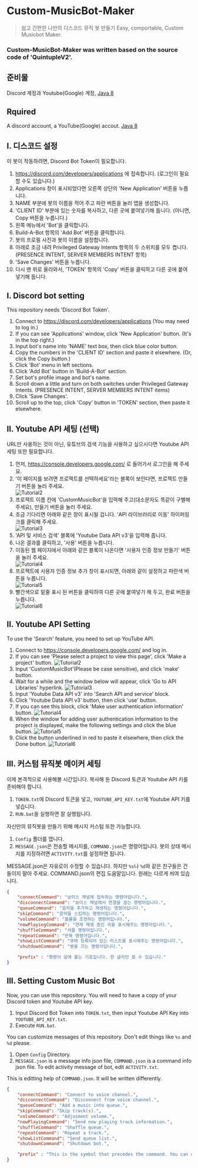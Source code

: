 # Custom-MusicBot-Maker
> 쉽고 간편한 나만의 디스코드 뮤직 봇 만들기
> Easy, comportable, Custom Musicbot Maker.
### Custom-MusicBot-Maker was written based on the source code of 'QuintupleV2'.

## 준비물
Discord 계정과 Youtube(Google) 계정, [Java 8](https://java.com/ko/download/)

## Rquired
A discord account, a YouTube(Google) accout. [Java 8](https://java.com/ko/download/)

## I. 디스코드 설정  
이 봇이 작동하려면, Discord Bot Token이 필요합니다.

1. https://discord.com/developers/applications 에 접속합니다. (로그인이 필요할 수도 있습니다.)
2. Applications 창이 표시되었다면 오른쪽 상단의 'New Application' 버튼을 누릅니다.
3. NAME 부분에 봇의 이름을 적어 주고 파란 버튼을 눌러 앱을 생성합니다.
4. 'CLIENT ID' 부분에 있는 숫자를 복사하고, 다른 곳에 붙여넣기해 둡니다. (아니면, Copy 버튼을 누릅니다.)
5. 왼쪽 메뉴에서 'Bot'을 클릭합니다.
6. Build-A-Bot 항목의 'Add Bot' 버튼을 클릭합니다.
7. 봇의 프로필 사진과 봇의 이름을 설정합니다.
8. 아래로 조금 내려 Privileged Gateway Intents 항목의 두 스위치를 모두 켭니다. (PRESENCE INTENT, SERVER MEMBERS INTENT 항목)
9. 'Save Changes' 버튼을 누릅니다.
10. 다시 맨 위로 올라와서, 'TOKEN' 항목의 'Copy' 버튼을 클릭하고 다른 곳에 붙여넣기해 둡니다.

## I. Discord bot setting
This repository needs 'Discord Bot Token'.

1. Connect to https://discord.com/developers/applications (You may need to log in.)
2. If you can see 'Applications' window, click 'New Application' button. (It's in the top right.)
3. Input bot's name into 'NAME' text box, then click blue color button.
4. Copy the numbers in the 'CLIENT ID' section and paste it elsewhere. (Or, click the Copy button.)
5. Click 'Bot' menu in left sections.
6. Click 'Add Bot' button in 'Build-A-Bot' section.
7. Set bot's profile image and bot's name.
8. Scroll down a little and turn on both switches under Privileged Gateway Intents. (PRESENCE INTENT, SERVER MEMBERS INTENT items)
9. Click 'Save Changes'.
10. Scroll up to the top, click 'Copy' button in 'TOKEN' section, then paste it elsewhere.

## II. Youtube API 세팅 (선택)

URL만 사용하는 것이 아닌, 유튜브의 검색 기능을 사용하고 싶으시다면
Youtube API 세팅 또한 필요합니다.

1. 먼저, https://console.developers.google.com/ 로 들어가서 로그인을 해 주세요.
2. '이 페이지를 보려면 프로젝트를 선택하세요'라는 블록이 보인다면, 프로젝트 만들기 버튼을 눌러 주세요.  
![Tutorial2](https://user-images.githubusercontent.com/64447484/95121223-b5fb6e80-0789-11eb-97b6-de710dd10861.png)
3. 프로젝트 이름 칸에 'CustomMusicBot'을 입력해 주고(대소문자도 똑같이 구별해 주세요), 만들기 버튼을 눌러 주세요.
4. 조금 기다리면 아래와 같은 창이 표시될 겁니다. 'API 라이브러리로 이동' 하이퍼링크를 클릭해 주세요.  
![Tutorial3](https://user-images.githubusercontent.com/64447484/95121289-d0cde300-0789-11eb-870e-b847c851895b.png)
5. 'API 및 서비스 검색' 블록에 'Youtube Data API v3'을 입력해 줍니다.
6. 나온 결과를 클릭하고, '사용' 버튼을 누릅니다.
7. 이동된 웹 페이지에서 아래와 같은 블록이 나온다면 '사용자 인증 정보 만들기' 버튼을 눌러 주세요.  
![Tutorial4](https://user-images.githubusercontent.com/64447484/95121351-e4794980-0789-11eb-8995-25a399a03f72.png)
8. 프로젝트에 사용자 인증 정보 추가 창이 표시되면, 아래와 같이 설정하고 파란색 버튼을 누릅니다.  
![Tutorial5](https://user-images.githubusercontent.com/64447484/95121368-e9d69400-0789-11eb-94f6-a3045446b2f8.png)
9. 빨간색으로 밑줄 표시 된 버튼을 클릭하여 다른 곳에 붙여넣기 해 두고, 완료 버튼을 누릅니다.  
![Tutorial6](https://user-images.githubusercontent.com/64447484/95121378-ee02b180-0789-11eb-9988-6065c8a8afbe.png)

## II. Youtube API Setting

To use the 'Search' feature, you need to set up YouTube API.

1. Connect to https://console.developers.google.com/ and log in.
2. If you can see 'Please select a project to view this page', click 'Make a project' button.
![Tutorial2](https://user-images.githubusercontent.com/64447484/95121223-b5fb6e80-0789-11eb-97b6-de710dd10861.png)
3. Input 'CustomMusicBot'(Please be case sensitive), and click 'make' button.
4. Wait for a while and the window below will appear, click 'Go to API Libraries' hyperlink.
![Tutorial3](https://user-images.githubusercontent.com/64447484/95121289-d0cde300-0789-11eb-870e-b847c851895b.png)
5. Input 'Youtube Data API v3' into 'Search API and service' block.
6. Click 'Youtube Data API v3' button, then click 'use' button.
7. If you can see this block, click 'Make user authentication information' button.
![Tutorial4](https://user-images.githubusercontent.com/64447484/95121351-e4794980-0789-11eb-8995-25a399a03f72.png)
8. When the window for adding user authentication information to the project is displayed, make the following settings and click the blue button.
![Tutorial5](https://user-images.githubusercontent.com/64447484/95121368-e9d69400-0789-11eb-94f6-a3045446b2f8.png)
9. Click the button underlined in red to paste it elsewhere, then click the Done button.
![Tutorial6](https://user-images.githubusercontent.com/64447484/95121378-ee02b180-0789-11eb-9988-6065c8a8afbe.png)

## III. 커스텀 뮤직봇 메이커 세팅

이제 본격적으로 사용해볼 시간입니다. 복사해 둔 Discord 토큰과 Youtube API 키를 준비해야 합니다.  
1. `TOKEN.txt`에 Discord 토큰을 넣고, `YOUTUBE_API_KEY.txt`에 Youtube API 키를 넣습니다.
2. `RUN.bat`을 실행하면 잘 실행됩니다.
  
자신만의 뮤직봇을 만들기 위해 메시지 커스텀 또한 가능합니다.
1. `Config` 폴더를 엽니다.
2. `MESSAGE.json`은 전송할 메시지를, `COMMAND.json`은 명령어입니다. 봇의 상태 메시지를 지정하려면 `ACTIVITY.txt`를 설정하면 됩니다.

MESSAGE.json은 자유로이 수정할 수 있습니다. 하지만 `%s`나 `%d`와 같은 친구들은 건들이지 말아 주세요.
COMMAND.json의 편집 도움말입니다. 원래는 다르게 씌여 있습니다.
```json
{
    "connectCommand": "보이스 채널에 접속하는 명령어입니다.",
    "disconnectCommand": "보이스 채널에서 연결을 끊는 명령어입니다.",
    "queueCommand": "음악을 추가하고 재생하는 명령어입니다.",
    "skipCommand": "음악을 스킵하는 명령어입니다.",
    "volumeCommand": "볼륨을 조정하는 명령어입니다.",
    "nowPlayingCommand": "현재 재생 중인 곡을 표시해주는 명령어입니다.",
    "shuffleCommand": "셔플 명령어입니다.",
    "repeatCommand": "반복 명령어입니다.",
    "showListCommand": "큐에 등록되어 있는 리스트를 표시해주는 명령어입니다.",
    "shutdownCommand": "봇을 끄는 명령어입니다.",

    "prefix" : "명령어 앞에 붙는 기호입니다. 한 글자만 쓸 수 있습니다."
}
```

## III. Setting Custom Music Bot

Now, you can use this repository. You will need to have a copy of your Discord token and Youtube API key.
1. Input Discord Bot Token into `TOKEN.txt`, then input Youtube API Key into `YOUTUBE_API_KEY.txt`.
2. Execute `RUN.bat`.

You can customize messages of this repository. Don't edit things like `%s` and `%d` please.
1. Open `Config` Directory.
2. `MESSAGE.json` is a message info json file, `COMMAND.json` is a command info json file. To edit activity message of bot, edit `ACTIVITY.txt`.

This is editting help of `COMMAND.json`. It will be written differently.
```json
{
    "connectCommand": "Connect to voice channel.",
    "disconnectCommand": "Disconnect from voice channel.",
    "queueCommand": "Add a music into queue.",
    "skipCommand": "Skip track(s).",
    "volumeCommand": "Adjusment volume.",
    "nowPlayingCommand": "Send now playing track information.",
    "shuffleCommand": "Shuffle queue.",
    "repeatCommand": "Repeat a track.",
    "showListCommand": "Send queue list.",
    "shutdownCommand": "Shutdown bot.",

    "prefix" : "This is the symbol that precedes the command. You can only write one letter."
}
```
